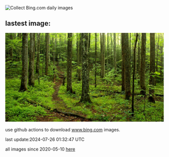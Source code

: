 ![Collect Bing.com daily images](https://github.com/counter2015/bing-daily-images/workflows/Collect%20Bing.com%20daily%20images/badge.svg)
## lastest image:
![](images/SmokyMountainTrail.jpg)

use github actions to download www.bing.com images.

last update:2024-07-26 01:32:47 UTC

all images since 2020-05-10 [here](https://github.com/counter2015/bing-daily-images/tree/master/images) 
